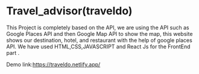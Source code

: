 
# Travel_advisor(traveldo)
This Project is completely based on the API, we are using the API such as Google Places API and 
then Google Map API to show the map, this website shows our destination, hotel, and restaurant with the 
help of google places API.
We have used HTML,CSS,JAVASCRIPT and React Js for the FrontEnd part .

Demo link:https://traveldo.netlify.app/

